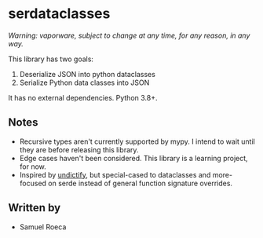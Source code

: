 # serdataclasses

*Warning: vaporware, subject to change at any time, for any reason, in any way.*

This library has two goals:

1. Deserialize JSON into python dataclasses
2. Serialize Python data classes into JSON

It has no external dependencies. Python 3.8+.

## Notes

* Recursive types aren't currently supported by mypy. I intend to wait until they are before releasing this library.
* Edge cases haven't been considered. This library is a learning project, for now.
* Inspired by [undictify](https://github.com/Dobiasd/undictify), but special-cased to dataclasses and more-focused on serde instead of general function signature overrides.

## Written by

* Samuel Roeca
